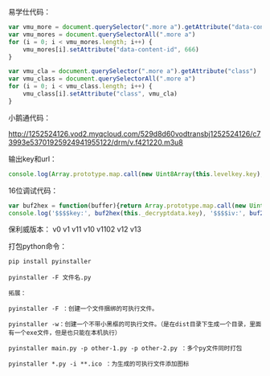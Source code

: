易学仕代码：

```javascript
var vmu_more = document.querySelector(".more a").getAttribute("data-content-id")
var vmu_mores = document.querySelectorAll(".more a")
for (i = 0; i < vmu_mores.length; i++) {
	vmu_mores[i].setAttribute("data-content-id", 666)
}

var vmu_cla = document.querySelector(".more a").getAttribute("class")
var vmu_class = document.querySelectorAll(".more a")
for (i = 0; i < vmu_class.length; i++) {
	vmu_class[i].setAttribute("class", vmu_cla)
}
```



小鹅通代码：

http://1252524126.vod2.myqcloud.com/529d8d60vodtransbj1252524126/c73993e53701925924941955122/drm/v.f421220.m3u8



输出key和url：

```javascript
console.log(Array.prototype.map.call(new Uint8Array(this.levelkey.key),x=>('00'+x.toString(16)).slice(-2)).join(''))|| console.log(this.levelkey.baseuri) ||
```



16位调试代码：

```javascript
var buf2hex = function(buffer){return Array.prototype.map.call(new Uint8Array(buffer),x=>('00'+x.toString(16)).slice(-2)).join('');}
console.log('$$$$key:', buf2hex(this._decryptdata.key), '$$$$iv:', buf2hex(this._decryptdata.iv))
```





保利威版本：
v0
v1
v11
v10
v1102
v12
v13





打包python命令：

```python
pip install pyinstaller
```

```
pyinstaller -F 文件名.py
```





```
拓展：

pyinstaller -F ：创建一个文件捆绑的可执行文件。

pyinstaller -w：创建一个不带小黑框的可执行文件。（是在dist目录下生成一个目录，里面有一个exe文件，但是也只能在本机执行）

pyinstaller main.py -p other-1.py -p other-2.py ：多个py文件同时打包

pyinstaller *.py -i **.ico ：为生成的可执行文件添加图标
```

